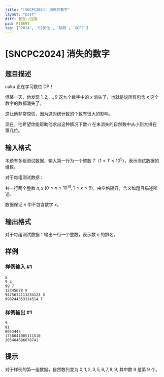 ```yaml
---
title: "[SNCPC2024] 消失的数字"
layout: "post"
diff: 普及+/提高
pid: P10697
tag: ['2024', 'O2优化', '陕西', 'XCPC']
---
```

# [SNCPC2024] 消失的数字
## 题目描述

uuku 正在学习数位 DP！

但某一天，他发现 $1,2,\ldots,9$ 这九个数字中的 $x$ 消失了，也就是说所有包含 $x$ 这个数字的数都消失了。

这让他非常惊慌，因为这对统计数的个数有很大的影响。

现在，他希望你能帮助他求出这种情况下数 $n$ 在未消失的自然数中从小到大排在第几位。
## 输入格式

本题有多组测试数据，输入第一行为一个整数 $T$（$1 \leq T \leq 10^5$），表示测试数据的组数。

对于每组测试数据：

共一行两个整数 $n, x$ ($0 \leq n \leq 10^{18},1 \leq x \leq 9$)，由空格隔开，含义如题目描述所述。

数据保证 $n$ 中不包含数字 $x$。
## 输出格式

对于每组测试数据：输出一行一个整数，表示数 $n$ 的排名。

## 样例

### 样例输入 #1
```
5
9 4
99 7
12345678 9
9475632111234123 8
998244353114514 7

```
### 样例输出 #1
```
9
81
6053445
1758041005111510
205404686678741

```
## 提示



对于样例的第一组数据，自然数列变为 $0,1,2,3,5,6,7,8,9$, 其中数 $9$ 是第 $9$ 个。
